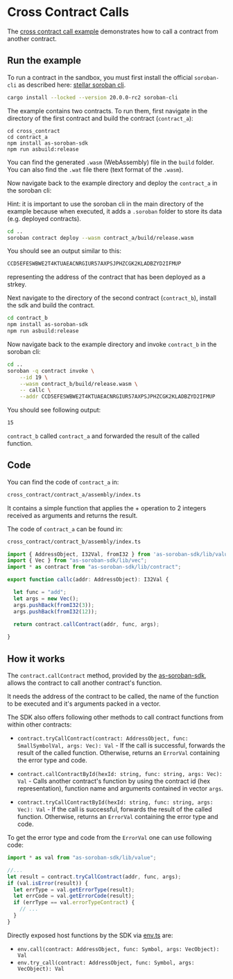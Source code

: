 # Cross Contract Calls

The [cross contract call example](https://github.com/Soneso/as-soroban-examples/tree/main/cross_contract) demonstrates how to call a contract from another contract.


## Run the example

To run a contract in the sandbox, you must first install the official `soroban-cli` as described here: [stellar soroban cli](https://soroban.stellar.org/docs/getting-started/setup).

```sh
cargo install --locked --version 20.0.0-rc2 soroban-cli
```

The example contains two contracts. To run them, first navigate in the directory of the first contract and build the contract (`contract_a`):

```shell
cd cross_contract
cd contract_a
npm install as-soroban-sdk
npm run asbuild:release
```

You can find the generated `.wasm` (WebAssembly) file in the `build` folder. You can also find the `.wat` file there (text format of the `.wasm`).

Now navigate back to the example directory and deploy the `contract_a` in the soroban cli:

Hint: it is important to use the soroban cli in the main directory of the example because when executed, it adds a `.soroban` folder to store its data (e.g. deployed contracts).

```sh
cd ..
soroban contract deploy --wasm contract_a/build/release.wasm
```

You should see an output similar to this:

```sh
CCD5EFESWBWE2T4KTUAEACNRGIUR57AXPSJPHZCGK2KLADBZYD2IFMUP
```
representing the address of the contract that has been deployed as a strkey.

Next navigate to the directory of the second contract (`contract_b`), install the sdk and build the contract.

```sh
cd contract_b
npm install as-soroban-sdk
npm run asbuild:release
```

Now navigate back to the example directory and invoke `contract_b` in the soroban cli:

```sh
cd ..
soroban -q contract invoke \
    --id 19 \
    --wasm contract_b/build/release.wasm \
    -- callc \
    --addr CCD5EFESWBWE2T4KTUAEACNRGIUR57AXPSJPHZCGK2KLADBZYD2IFMUP
```

You should see following output:
```sh
15
```

`contract_b` called `contract_a` and forwarded the result of the called function.


## Code

You can find the code of `contract_a` in:

```sh
cross_contract/contract_a/assembly/index.ts
```
It contains a simple function that applies the + operation to 2 integers received as arguments and returns the result.

The code of `contract_a` can be found in:

```sh
cross_contract/contract_b/assembly/index.ts
```


```typescript
import { AddressObject, I32Val, fromI32 } from 'as-soroban-sdk/lib/value';
import { Vec } from "as-soroban-sdk/lib/vec";
import * as contract from "as-soroban-sdk/lib/contract";

export function callc(addr: AddressObject): I32Val {

  let func = "add";
  let args = new Vec();
  args.pushBack(fromI32(3));
  args.pushBack(fromI32(12));
  
  return contract.callContract(addr, func, args);

}
```

## How it works

The `contract.callContract` method, provided by the [as-soroban-sdk](https://github.com/Soneso/as-soroban-sdk), allows the contract to call another contract's function.

It needs the address of the contract to be called, the name of the function to be executed and it's arguments packed in a vector.

The SDK also offers following other methods to call contract functions from within other contracts:

- `contract.tryCallContract(contract: AddressObject, func: SmallSymbolVal, args: Vec): Val` - If the call is successful, forwards the result of the called function. Otherwise, returns an `ErrorVal` containing the error type and code.

- `contract.callContractById(hexId: string, func: string, args: Vec): Val` - Calls another contract's function by using the contract id (hex representation), function name and arguments contained in vector `args`.

- `contract.tryCallContractById(hexId: string, func: string, args: Vec): Val` - If the call is successful, forwards the result of the called function. Otherwise, returns an `ErrorVal` containing the error type and code.

To get the error type and code from the `ErrorVal` one can use following code:

```typescript
import * as val from "as-soroban-sdk/lib/value";

//...
let result = contract.tryCallContract(addr, func, args);
if (val.isError(result)) {
  let errType = val.getErrorType(result);
  let errCode = val.getErrorCode(result);
  if (errType == val.errorTypeContract) {
    // ...
  }
}
```

Directly exposed host functions by the SDK via [env.ts](https://github.com/Soneso/as-soroban-sdk/blob/main/lib/env.ts) are:

- `env.call(contract: AddressObject, func: Symbol, args: VecObject): Val`
- `env.try_call(contract: AddressObject, func: Symbol, args: VecObject): Val`
